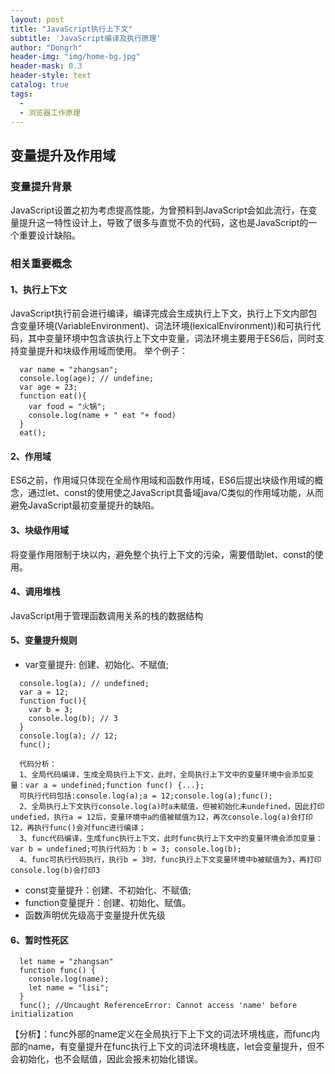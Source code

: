 ```yaml
---
layout: post
title: "JavaScript执行上下文"
subtitle: 'JavaScript编译及执行原理'
author: "Dongrh"
header-img: "img/home-bg.jpg"
header-mask: 0.3
header-style: text
catalog: true
tags:
  -
  - 浏览器工作原理
---
```


## 变量提升及作用域

### 变量提升背景
JavaScript设置之初为考虑提高性能，为曾预料到JavaScript会如此流行，在变量提升这一特性设计上，导致了很多与直觉不负的代码，这也是JavaScript的一个重要设计缺陷。

### 相关重要概念
#### 1、执行上下文
JavaScript执行前会进行编译，编译完成会生成执行上下文，执行上下文内部包含变量环境(VariableEnvironment)、词法环境(lexicalEnvironment))和可执行代码，其中变量环境中包含该执行上下文中变量，词法环境主要用于ES6后，同时支持变量提升和块级作用域而使用。
举个例子：
```
  var name = "zhangsan";
  console.log(age); // undefine;
  var age = 23;
  function eat(){
    var food = "火锅";
    console.log(name + " eat "+ food)
  }
  eat();
```

#### 2、作用域
ES6之前，作用域只体现在全局作用域和函数作用域，ES6后提出块级作用域的概念，通过let、const的使用使之JavaScript具备域java/C类似的作用域功能，从而避免JavaScript最初变量提升的缺陷。

#### 3、块级作用域
将变量作用限制于块以内，避免整个执行上下文的污染，需要借助let、const的使用。

#### 4、调用堆栈
JavaScript用于管理函数调用关系的栈的数据结构

#### 5、变量提升规则
- var变量提升: 创建、初始化、不赋值;
```
  console.log(a); // undefined;
  var a = 12;
  function fuc(){
    var b = 3;
    console.log(b); // 3
  }
  console.log(a); // 12;
  func();

  代码分析：
  1、全局代码编译，生成全局执行上下文，此时，全局执行上下文中的变量环境中会添加变量：var a = undefined;function func() {...};
  可执行代码包括:console.log(a);a = 12;console.log(a);func();
  2、全局执行上下文执行console.log(a)时a未赋值，但被初始化未undefined，因此打印undefied，执行a = 12后，变量环境中a的值被赋值为12，再次console.log(a)会打印12，再执行func()会对func进行编译；
  3、func代码编译，生成func执行上下文，此时func执行上下文中的变量环境会添加变量：var b = undefined;可执行代码为：b = 3; console.log(b);
  4、func可执行代码执行，执行b = 3时，func执行上下文变量环境中b被赋值为3，再打印console.log(b)会打印3
```
- const变量提升：创建、不初始化、不赋值;
- function变量提升：创建、初始化、赋值。
- 函数声明优先级高于变量提升优先级


#### 6、暂时性死区
```
  let name = "zhangsan"
  function func() {
    console.log(name);
    let name = "lisi";
  }
  func(); //Uncaught ReferenceError: Cannot access 'name' before initialization
```
【分析】：func外部的name定义在全局执行下上下文的词法环境栈底，而func内部的name，有变量提升在func执行上下文的词法环境栈底，let会变量提升，但不会初始化，也不会赋值，因此会报未初始化错误。
